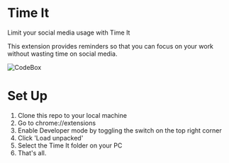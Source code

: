 # Time It

Limit your social media usage with Time It

This extension provides reminders so that you can focus on your work without wasting time on social media.

![CodeBox](https://user-images.githubusercontent.com/51206050/115509202-c8f40d00-a29b-11eb-9ecd-5a754aa58da7.png)

# Set Up

1. Clone this repo to your local machine
2. Go to chrome://extensions
3. Enable Developer mode by toggling the switch on the top right corner
4. Click 'Load unpacked'
5. Select the Time It folder on your PC
6. That's all. 
